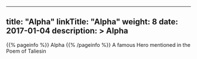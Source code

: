 
---
title: "Alpha"
linkTitle: "Alpha"
weight: 8
date: 2017-01-04
description: >
 Alpha
---

{{% pageinfo %}}
Alpha
{{% /pageinfo %}}
A famous Hero mentioned in the Poem of Taliesin
